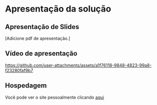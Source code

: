 <h1> Apresentação da solução </h1>

## Apresentação de Slides

[Adicione pdf de apresentação.]

## Vídeo de apresentação


https://github.com/user-attachments/assets/a1f76118-9848-4823-99a8-f23280faf9b7

## Hospedagem

Você pode ver o site pessoalmente clicando [aqui](https://icei-puc-minas-pmv-ads.github.io/pmv-ads-2024-2-e1-proj-web-t10-pmv-ads-2024-2-e1-proj-gigtime/codigo-fonte/Home/home.html)
